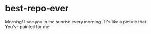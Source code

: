 # best-repo-ever

Morning!
I see you in the sunrise every morning..
It's like a picture that You've painted for me
